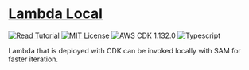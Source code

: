 # [Lambda Local](https://apoorv.blog/run-lambda-locally-cdk-sam/)

[![Read Tutorial](https://badgen.now.sh/badge/Read/Tutorial/purple)](https://apoorv.blog/run-lambda-locally-cdk-sam/)
[![MIT License](https://badgen.now.sh/badge/License/MIT/blue)](https://github.com/apoorvmote/cdk-examples/blob/master/License.md)
![AWS CDK 1.132.0](https://badgen.net/badge/aws-cdk/1.132.0/yellow)
![Typescript](https://badgen.net/badge/icon/typescript?icon=typescript&label)

Lambda that is deployed with CDK can be invoked locally with SAM for faster iteration.